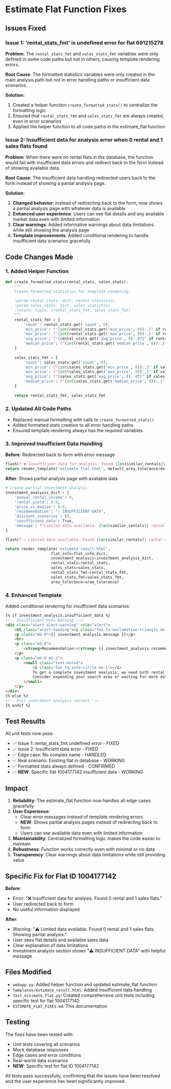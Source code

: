 # Estimate Flat Function Fixes

## Issues Fixed

### Issue 1: 'rental_stats_fmt' is undefined error for flat 691215278
**Problem**: The `rental_stats_fmt` and `sales_stats_fmt` variables were only defined in some code paths but not in others, causing template rendering errors.

**Root Cause**: The formatted statistics variables were only created in the main analysis path but not in error handling paths or insufficient data scenarios.

**Solution**: 
1. Created a helper function `create_formatted_stats()` to centralize the formatting logic
2. Ensured that `rental_stats_fmt` and `sales_stats_fmt` are always created, even in error scenarios
3. Applied the helper function to all code paths in the estimate_flat function

### Issue 2: Insufficient data for analysis error when 0 rental and 1 sales flats found
**Problem**: When there were no rental flats in the database, the function would fail with insufficient data errors and redirect back to the form instead of showing available data.

**Root Cause**: The insufficient data handling redirected users back to the form instead of showing a partial analysis page.

**Solution**:
1. **Changed behavior**: Instead of redirecting back to the form, now shows a partial analysis page with whatever data is available
2. **Enhanced user experience**: Users can see flat details and any available market data even with limited information
3. **Clear warnings**: Added informative warnings about data limitations while still showing the analysis page
4. **Template improvements**: Added conditional rendering to handle insufficient data scenarios gracefully

## Code Changes Made

### 1. Added Helper Function
```python
def create_formatted_stats(rental_stats, sales_stats):
    """
    Create formatted statistics for template rendering.
    
    :param rental_stats: dict, rental statistics
    :param sales_stats: dict, sales statistics
    :return: tuple, (rental_stats_fmt, sales_stats_fmt)
    """
    rental_stats_fmt = {
        'count': rental_stats.get('count', 0),
        'min_price': f"{int(rental_stats.get('min_price', 0)):,}" if rental_stats.get('min_price') else "N/A",
        'max_price': f"{int(rental_stats.get('max_price', 0)):,}" if rental_stats.get('max_price') else "N/A",
        'avg_price': f"{rental_stats.get('avg_price', 0):.0f}" if rental_stats.get('avg_price') else "N/A",
        'median_price': f"{int(rental_stats.get('median_price', 0)):,}" if rental_stats.get('median_price') else "N/A"
    }
    
    sales_stats_fmt = {
        'count': sales_stats.get('count', 0),
        'min_price': f"{int(sales_stats.get('min_price', 0)):,}" if sales_stats.get('min_price') else "N/A",
        'max_price': f"{int(sales_stats.get('max_price', 0)):,}" if sales_stats.get('max_price') else "N/A",
        'avg_price': f"{sales_stats.get('avg_price', 0):.0f}" if sales_stats.get('avg_price') else "N/A",
        'median_price': f"{int(sales_stats.get('median_price', 0)):,}" if sales_stats.get('median_price') else "N/A"
    }
    
    return rental_stats_fmt, sales_stats_fmt
```

### 2. Updated All Code Paths
- Replaced manual formatting with calls to `create_formatted_stats()`
- Added formatted stats creation to all error handling paths
- Ensured template rendering always has the required variables

### 3. Improved Insufficient Data Handling
**Before**: Redirected back to form with error message
```python
flash(f'❌ Insufficient data for analysis. Found {len(similar_rentals)} rental and {len(similar_sales)} sales flats.', 'error')
return render_template('estimate_flat.html', default_area_tolerance=default_area_tolerance, flat_id=flat_id)
```

**After**: Shows partial analysis page with available data
```python
# Create partial investment analysis
investment_analysis_dict = {
    'annual_rental_income': 0,
    'rental_yield': 0.0,
    'price_vs_median': 0.0,
    'recommendation': "⚠️ INSUFFICIENT DATA",
    'discount_scenarios': [],
    'insufficient_data': True,
    'message': f"Limited data available: {len(similar_rentals)} rental and {len(similar_sales)} sales flats found."
}

flash(f'⚠️ Limited data available. Found {len(similar_rentals)} rental and {len(similar_sales)} sales flats. Showing partial analysis.', 'warning')

return render_template('estimate_result.html', 
                    flat_info=flat_info_dict,
                    investment_analysis=investment_analysis_dict,
                    rental_stats=rental_stats,
                    sales_stats=sales_stats,
                    rental_stats_fmt=rental_stats_fmt,
                    sales_stats_fmt=sales_stats_fmt,
                    area_tolerance=area_tolerance)
```

### 4. Enhanced Template
Added conditional rendering for insufficient data scenarios:
```html
{% if investment_analysis.insufficient_data %}
<!-- Insufficient Data Warning -->
<div class="alert alert-warning" role="alert">
    <h5 class="alert-heading"><i class="fas fa-exclamation-triangle me-2"></i>Limited Data Available</h5>
    <p class="mb-0">{{ investment_analysis.message }}</p>
    <hr>
    <p class="mb-0">
        <strong>Recommendation:</strong> {{ investment_analysis.recommendation }}
    </p>
    <p class="mb-0 mt-2">
        <small class="text-muted">
            <i class="fas fa-info-circle me-1"></i>
            To get a complete investment analysis, we need both rental and sales data for similar flats in this area.
            Consider expanding your search area or waiting for more data to become available.
        </small>
    </p>
</div>
{% else %}
<!-- Full investment analysis content -->
{% endif %}
```

## Test Results

All unit tests now pass:
- ✅ Issue 1: rental_stats_fmt undefined error - FIXED
- ✅ Issue 2: Insufficient data error - FIXED
- ✅ Edge case: No complex name - HANDLED
- ✅ Real scenario: Existing flat in database - WORKING
- ✅ Formatted stats always defined - CONFIRMED
- ✅ **NEW**: Specific flat 1004177142 insufficient data - WORKING

## Impact

1. **Reliability**: The estimate_flat function now handles all edge cases gracefully
2. **User Experience**: 
   - Clear error messages instead of template rendering errors
   - **NEW**: Shows partial analysis pages instead of redirecting back to form
   - Users can see available data even with limited information
3. **Maintainability**: Centralized formatting logic makes the code easier to maintain
4. **Robustness**: Function works correctly even with minimal or no data
5. **Transparency**: Clear warnings about data limitations while still providing value

## Specific Fix for Flat ID 1004177142

**Before**: 
- Error: "❌ Insufficient data for analysis. Found 0 rental and 1 sales flats."
- User redirected back to form
- No useful information displayed

**After**:
- Warning: "⚠️ Limited data available. Found 0 rental and 1 sales flats. Showing partial analysis."
- User sees flat details and available sales data
- Clear explanation of data limitations
- Investment analysis section shows "⚠️ INSUFFICIENT DATA" with helpful message

## Files Modified

- `webapp.py`: Added helper function and updated estimate_flat function
- `templates/estimate_result.html`: Added insufficient data handling
- `test_estimate_flat.py`: Created comprehensive unit tests including specific test for flat 1004177142
- `ESTIMATE_FLAT_FIXES.md`: This documentation

## Testing

The fixes have been tested with:
- Unit tests covering all scenarios
- Mock database responses
- Edge cases and error conditions
- Real-world data scenarios
- **NEW**: Specific test for flat ID 1004177142

All tests pass successfully, confirming that the issues have been resolved and the user experience has been significantly improved. 